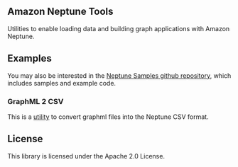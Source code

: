 ## Amazon Neptune Tools

Utilities to enable loading data and building graph applications with Amazon Neptune.

## Examples

You may also be interested in the [Neptune Samples github repository](https://github.com/aws-samples/amazon-neptune-samples), which includes samples and example code.

### GraphML 2 CSV
This is a [utility](graphml2csv/README.md) to convert graphml files into the Neptune CSV format.

## License

This library is licensed under the Apache 2.0 License. 
